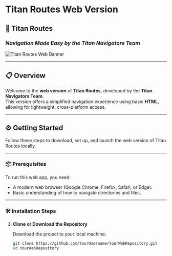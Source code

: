 # **Titan Routes Web Version**  

## 🚀 **Titan Routes**  
### *Navigation Made Easy by the Titan Navigators Team*  

![Titan Routes Web Banner](https://via.placeholder.com/1200x400.png?text=Titan+Routes+Web+Banner)

---

## 📋 **Overview**

Welcome to the **web version** of **Titan Routes**, developed by the **Titan Navigators Team**.  
This version offers a simplified navigation experience using basic **HTML**, allowing for lightweight, cross-platform access.

---

## ⚙️ **Getting Started**

Follow these steps to download, set up, and launch the web version of Titan Routes locally.

---

### 📦 **Prerequisites**

To run this web app, you need:

- A modern web browser (Google Chrome, Firefox, Safari, or Edge).
- Basic understanding of how to navigate directories and files.

---

### 🛠️ **Installation Steps**

1. **Clone or Download the Repository**  

   Download the project to your local machine:

   ```bash
   git clone https://github.com/YourUsername/YourWebRepository.git
   cd YourWebRepository
